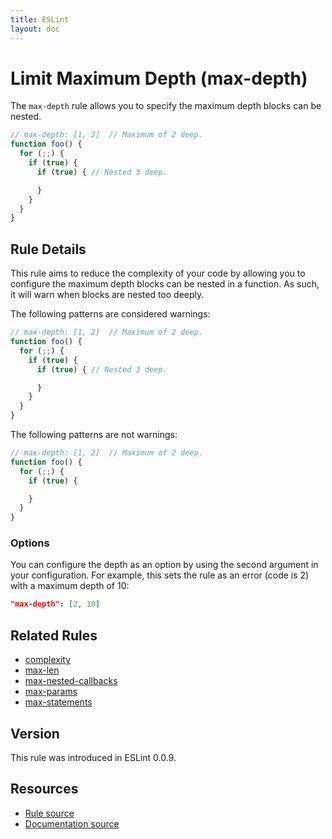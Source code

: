 ```yaml
---
title: ESLint
layout: doc
---
```

<!-- Note: No pull requests accepted for this file. See README.md in the root directory for details. -->
# Limit Maximum Depth (max-depth)

The `max-depth` rule allows you to specify the maximum depth blocks can be nested.

```js
// max-depth: [1, 2]  // Maximum of 2 deep.
function foo() {
  for (;;) {
    if (true) {
      if (true) { // Nested 3 deep.

      }
    }
  }
}
```

## Rule Details

This rule aims to reduce the complexity of your code by allowing you to configure the maximum depth blocks can be nested in a function. As such, it will warn when blocks are nested too deeply.

The following patterns are considered warnings:

```js
// max-depth: [1, 2]  // Maximum of 2 deep.
function foo() {
  for (;;) {
    if (true) {
      if (true) { // Nested 3 deep.

      }
    }
  }
}
```

The following patterns are not warnings:

```js
// max-depth: [1, 2]  // Maximum of 2 deep.
function foo() {
  for (;;) {
    if (true) {

    }
  }
}
```

### Options

You can configure the depth as an option by using the second argument in your configuration. For example, this sets the rule as an error (code is 2) with a maximum depth of 10:

```json
"max-depth": [2, 10]
```

## Related Rules

* [complexity](complexity.html)
* [max-len](max-len.html)
* [max-nested-callbacks](max-nested-callbacks.html)
* [max-params](max-params.html)
* [max-statements](max-statements.html)

## Version

This rule was introduced in ESLint 0.0.9.

## Resources

* [Rule source](https://github.com/eslint/eslint/tree/master/lib/rules/max-depth.js)
* [Documentation source](https://github.com/eslint/eslint/tree/master/docs/rules/max-depth.md)
